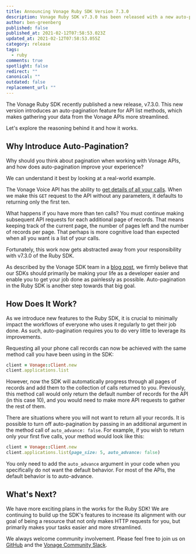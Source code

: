 ```yaml
---
title: Announcing Vonage Ruby SDK Version 7.3.0
description: Vonage Ruby SDK v7.3.0 has been released with a new auto-pagination feature
author: ben-greenberg
published: false
published_at: 2021-02-12T07:58:53.023Z
updated_at: 2021-02-12T07:58:53.055Z
category: release
tags:
  - ruby
comments: true
spotlight: false
redirect: ""
canonical: ""
outdated: false
replacement_url: ""
---
```

The Vonage Ruby SDK recently published a new release, v7.3.0. 
This new version introduces an auto-pagination feature for API list methods, which makes gathering your data from the Vonage APIs more streamlined.

Let's explore the reasoning behind it and how it works.

## Why Introduce Auto-Pagination?

Why should you think about pagination when working with Vonage APIs, and how does auto-pagination improve your experience?

We can understand it best by looking at a real-world example.

The Vonage Voice API has the ability to [get details of all your calls](https://developer.nexmo.com/api/voice#getCalls). When we make this `GET` request to the API without any parameters, it defaults to returning only the first ten.

What happens if you have more than ten calls? You must continue making subsequent API requests for each additional page of records. That means keeping track of the current page, the number of pages left and the number of records per page. That perhaps is more cognitive load than expected when all you want is a list of your calls.

Fortunately, this work now gets abstracted away from your responsibility with v7.3.0 of the Ruby SDK.

As described by the Vonage SDK team in a [blog post](https://www.nexmo.com/legacy-blog/2020/03/09/the-specifications-that-define-us-dr), we firmly believe that our SDKs should primarily be making your life as a developer easier and enable you to get your job done as painlessly as possible. Auto-pagination in the Ruby SDK is another step towards that big goal.

## How Does It Work?

As we introduce new features to the Ruby SDK, it is crucial to minimally impact the workflows of everyone who uses it regularly to get their job done. As such, auto-pagination requires you to do very little to leverage its improvements.

Requesting all your phone call records can now be achieved with the same method call you have been using in the SDK:

```ruby
client = Vonage::Client.new
client.applications.list
```

However, now the SDK will automatically progress through all pages of records and add them to the collection of calls returned to you. Previously, this method call would only return the default number of records for the API (in this case 10), and you would need to make more API requests to gather the rest of them. 

There are situations where you will not want to return all your records. It is possible to turn off auto-pagination by passing in an additional argument in the method call of `auto_advance: false`. For example, if you wish to return only your first five calls, your method would look like this:

```ruby
client = Vonage::Client.new
client.applications.list(page_size: 5, auto_advance: false)
```

You only need to add the `auto_advance` argument in your code when you specifically do not want the default behavior. For most of the APIs, the default behavior is to auto-advance.

## What's Next?

We have more exciting plans in the works for the Ruby SDK! We are continuing to build up the SDK's features to increase its alignment with our goal of being a resource that not only makes HTTP requests for you, but primarily makes your tasks easier and more streamlined.

We always welcome community involvement. Please feel free to join us on [GitHub](https://github.com/Vonage/vonage-ruby-sdk) and the [Vonage Community Slack](https://developer.nexmo.com/community/slack). 
